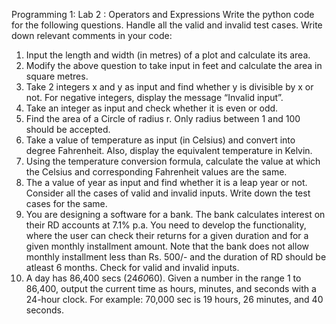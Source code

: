 Programming 1: Lab 2 : Operators and Expressions
Write the python code for the following questions. Handle all the valid and invalid test cases. Write
down relevant comments in your code:
1. Input the length and width (in metres) of a plot and calculate its area.
2. Modify the above question to take input in feet and calculate the area in square metres.
3. Take 2 integers x and y as input and find whether y is divisible by x or not. For negative integers,
display the message “Invalid input”.
4. Take an integer as input and check whether it is even or odd.
5. Find the area of a Circle of radius r. Only radius between 1 and 100 should be accepted.
6. Take a value of temperature as input (in Celsius) and convert into degree Fahrenheit. Also,
display the equivalent temperature in Kelvin.
7. Using the temperature conversion formula, calculate the value at which the Celsius and
corresponding Fahrenheit values are the same.
8. The a value of year as input and find whether it is a leap year or not. Consider all the cases of
valid and invalid inputs. Write down the test cases for the same.
9. You are designing a software for a bank. The bank calculates interest on their RD accounts at
7.1% p.a. You need to develop the functionality, where the user can check their returns for a
given duration and for a given monthly installment amount. Note that the bank does not allow
monthly installment less than Rs. 500/- and the duration of RD should be atleast 6 months.
Check for valid and invalid inputs.
10. A day has 86,400 secs (24*60*60). Given a number in the range 1 to 86,400, output the current
time as hours, minutes, and seconds with a 24-hour clock. For example: 70,000 sec is 19 hours,
26 minutes, and 40 seconds.


